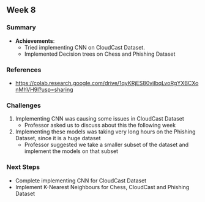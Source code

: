 ## Week 8

### Summary

- **Achievements**:
  - Tried implementing CNN on CloudCast Dataset.
  - Implemented Decision trees on Chess and Phishing Dataset

### References

-  https://colab.research.google.com/drive/1qyKRjES80vjlbqLvoRgYXBCXonMhVH9l?usp=sharing

### Challenges

1. Implementing CNN was causing some issues in CloudCast Dataset
	- Professor asked us to discuss about this the following week
2.  Implementing these models was taking very long hours on the Phishing Dataset, since it is a huge dataset
     - Professor suggested we take a smaller subset of the dataset and implement the models on that subset

### Next Steps

-  Complete implementing CNN for CloudCast Dataset
- Implement K-Nearest Neighbours for Chess, CloudCast and Phishing Dataset
